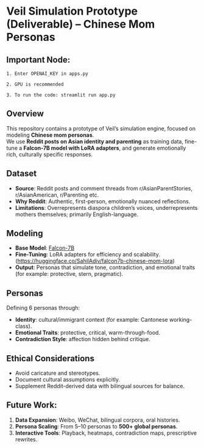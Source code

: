 # Veil Simulation Prototype (Deliverable) – Chinese Mom Personas

## Important Node:
    
    1. Enter OPENAI_KEY in apps.py
    
    2. GPU is recommended
    
    3. To run the code: streamlit run app.py

## Overview
This repository contains a prototype of Veil’s simulation engine, focused on modeling **Chinese mom personas**.  
We use **Reddit posts on Asian identity and parenting** as training data, fine-tune a **Falcon-7B model with LoRA adapters**, and generate emotionally rich, culturally specific responses.

## Dataset
- **Source**: Reddit posts and comment threads from r/AsianParentStories, r/AsianAmerican, r/Parenting etc.  
- **Why Reddit**: Authentic, first-person, emotionally nuanced reflections.  
- **Limitations**: Overrepresents diaspora children’s voices, underrepresents mothers themselves; primarily English-language.  

## Modeling
- **Base Model**: [Falcon-7B](https://huggingface.co/tiiuae/falcon-7b)  
- **Fine-Tuning**: LoRA adapters for efficiency and scalability. (https://huggingface.co/SahilAdiv/falcon7b-chinese-mom-lora)
- **Output**: Personas that simulate tone, contradiction, and emotional traits (for example: protective, stern, pragmatic).  

## Personas
Defining 6 personas through:
- **Identity**: cultural/immigrant context (for example: Cantonese working-class).  
- **Emotional Traits**: protective, critical, warm-through-food.  
- **Contradiction Style**: affection hidden behind critique.  

## Ethical Considerations
- Avoid caricature and stereotypes.  
- Document cultural assumptions explicitly.  
- Supplement Reddit-derived data with bilingual sources for balance.  

## Future Work:
1. **Data Expansion**: Weibo, WeChat, bilingual corpora, oral histories.  
2. **Persona Scaling**: From 5–10 personas to **500+ global personas**.  
3. **Interactive Tools**: Playback, heatmaps, contradiction maps, prescriptive rewrites.  


